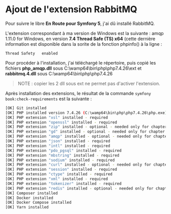 # Ajout de l'extension RabbitMQ

Pour suivre le libre **En Route pour Symfony 5**, j'ai dû installé RabbitMQ.

L'extension correspondant à ma version de Windows est la suivante : amqp 1.11.0 for Windows, en version **7.4 Thread Safe (TS) x64** (cette dernière information est disponible dans la sorite de la fonction phpinfo() à la ligne :

```
Thread Safety	enabled
```

Pour procéder à l'installation, j'ai téléchargé le répertoire, puis copié les fichiers **php_amqp.dll** sous C:\wamp64\bin\php\php7.4.26\ext
et **rabbitmq.4.dll** sous C:\wamp64\bin\php\php7.4.26

>NOTE : copier les 2 dll sous ext ne permet pas d'activer l'extension.

Après installation des extensions, le résultat de la commande `symfony book:check-requirements` est la suivante :

```bash
[OK] Git installed
[OK] PHP installed version 7.4.26 (C:\wamp64\bin\php\php7.4.26\php.exe)
[OK] PHP extension "xsl" installed - required
[OK] PHP extension "openssl" installed - required
[OK] PHP extension "zip" installed - optional - needed only for chapter 17 (Panther)
[OK] PHP extension "gd" installed - optional - needed only for chapter 23 (Imagine)
[OK] PHP extension "amqp" installed - optional - needed only for chapter 32
[OK] PHP extension "json" installed - required
[OK] PHP extension "intl" installed - required
[OK] PHP extension "pdo_pgsql" installed - required
[OK] PHP extension "mbstring" installed - required
[OK] PHP extension "sodium" installed - required
[OK] PHP extension "curl" installed - optional - needed only for chapter 17 (Panther)
[OK] PHP extension "session" installed - required
[OK] PHP extension "ctype" installed - required
[OK] PHP extension "xml" installed - required
[OK] PHP extension "tokenizer" installed - required
[OK] PHP extension "redis" installed - optional - needed only for chapter 31
[OK] Composer installed
[OK] Docker installed
[OK] Docker Compose installed
[OK] Yarn installed
```
